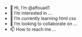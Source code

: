 - 👋 Hi, I’m @alfouad1
- 👀 I’m interested in ...
- 🌱 I’m currently learning html css
- 💞️ I’m looking to collaborate on ...
- 📫 How to reach me ...

<!---
alfouad1/alfouad1 is a ✨ special ✨ repository because its `README.md` (this file) appears on your GitHub profile.
You can click the Preview link to take a look at your changes.
--->
